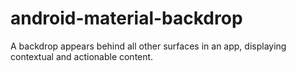 # android-material-backdrop
A backdrop appears behind all other surfaces in an app, displaying contextual and actionable content.
